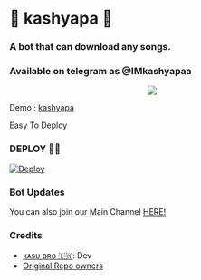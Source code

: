 <h1 align="centre">🎵 kashyapa 🎵</h1>

### A bot that can download any songs.

### Available on telegram as @IMkashyapaa

<p align="center">
  <img src="https://telegra.ph/file/f7e1f308e364bf6a27449.jpg">
</p>

Demo : [kashyapa](https://telegram.me/IMkashyapaa)


Easy To Deploy

### DEPLOY 🏃‍♂️
[![Deploy](https://www.heroku.com/deploy/button.svg)](https://heroku.com/deploy?template=https://github.com/KashyapaDewmith/EMMA-MUSIC-BOT.git)



### Bot Updates
You can also join our Main Channel [HERE!](https://t.me/epusthakalaya_bots)





### Credits
- [ᴋᴀsᴜ ʙʀᴏ 🇱🇰](https://t.me/kasu_bro): Dev
- [Original Repo owners](https://github.com/TamilBots/SongPlayRoBot.git)
